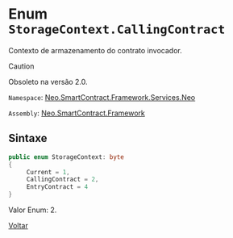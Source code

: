# Enum `StorageContext.CallingContract`

Contexto de armazenamento do contrato invocador.

> [!Caution]
> Obsoleto na versão 2.0.

`Namespace`: [Neo.SmartContract.Framework.Services.Neo](../../neo.md)

`Assembly`: [Neo.SmartContract.Framework](../../../dotnet.md)

## Sintaxe

```c#
public enum StorageContext: byte
{
     Current = 1,
     CallingContract = 2,
     EntryContract = 4
}
```

Valor Enum: 2.



[Voltar](../StorageContext.md)

